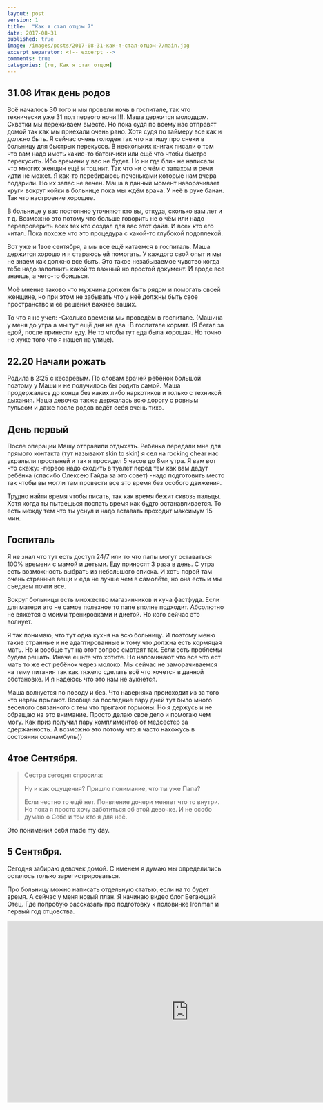 ```yaml
---
layout: post
version: 1
title:  "Как я стал отцом 7"
date: 2017-08-31
published: true
image: /images/posts/2017-08-31-как-я-стал-отцом-7/main.jpg
excerpt_separator: <!-- excerpt -->
comments: true
categories: [ru, Как я стал отцом]
---
```


## 31.08 Итак день родов
Всё началось 30 того и мы провели ночь в госпитале, так что технически уже 31 пол первого ночи!!!!. Маша держится молодцом. Схватки мы переживаем вместе. Но пока судя по всему нас отправят домой так как мы приехали очень рано. Хотя судя по таймеру все как и должно быть.
Я сейчас очень голоден так что напишу про снеки в больницу для быстрых перекусов. В нескольких книгах писали о том что вам надо иметь какие-то батончики или ещё что чтобы быстро перекусить. Ибо времени у вас не будет. Но ни где блин не написали что многих женщин ещё и тошнит. Так что ни о чём с запахом и речи идти не может.  Я как-то перебиваюсь печеньками которые нам вчера подарили. Но их запас не вечен. Маша в данный момент наворачивает круги вокруг койки в больнице пока мы ждём врача. У неё в руке банан. Так что настроение хорошее.

В больнице у вас постоянно уточняют кто вы, откуда, сколько вам лет и т д. Возможно это потому что больше говорить не о чём или надо перепроверить всех тех кто создал для вас этот файл. И всех кто его читал. Пока похоже что это процедура с какой-то глубокой подоплекой.

Вот уже и 1вое сентября, а мы все ещё катаемся в госпиталь. Маша держится хорошо и  я стараюсь ей помогать. У каждого свой опыт и мы не знаем как должно все быть. Это такое незабываемое чувство когда тебе надо заполнить какой то важный но простой документ. И вроде все знаешь, а чего-то боишься.

Моё мнение таково что мужчина должен быть рядом и помогать своей женщине, но при этом не забывать что у неё должны быть свое пространство и её решения важнее ваших.

То что я не учел:
 -Сколько времени мы проведём в госпитале. (Машина у меня до утра а мы тут ещё дня на два
 -В госпитале кормят. (Я бегал за едой, после принесли еду. Не то чтобы тут еда была хорошая. Но точно не хуже того что я нашел на улице).




## 22.20 Hачали рожать
Родила в 2:25 с кесаревым.  По словам врачей ребёнок большой поэтому у Маши и не получилось бы родить самой. Маша продержалась до конца без каких либо наркотиков и только с техникой дыхания. Наша девочка также держалась всю дорогу с ровным пульсом и даже после родов ведёт себя очень тихо.

## День первый
После операции Машу отправили отдыхать. Ребёнка передали мне для прямого контакта (тут называют skin to skin) я сел на rocking chear  нас укралыли простыней и так я просидел 5 часов до 8ми утра. Я вам вот что скажу:
-первое надо сходить в туалет перед тем как вам дадут ребёнка (спасибо Олексею Гайда за это совет)
-надо подготовить место так чтобы вы могли там провести все это время без особого движения.

Трудно найти время чтобы писать, так как время бежит сквозь пальцы. Хотя когда ты пытаешься поспать время как будто останавливается. То есть между тем что ты уснул и надо вставать проходит максимум 15 мин.


## Госпиталь
Я не знал что тут есть доступ 24/7 или то что папы могут оставаться 100% времени с мамой и детьми.
Еду приносят 3 раза в день. С утра есть возможность выбрать из небольшого списка. И хоть порой там очень странные вещи и еда не лучше чем в самолёте, но она есть и мы съедаем почти все.

Вокруг больницы есть множество магазинчиков и куча фастфуда. Если для матери это не самое полезное то папе вполне подходит. Абсолютно не вяжется с моими тренировками и диетой. Но кого сейчас это волнует.

Я так понимаю, что тут одна кухня на всю больницу.  И поэтому меню такие странные и не адаптированные к тому что должна есть кормяцая мать. Но и вообще тут на этот вопрос смотрят так. Если есть проблемы будем решать. Иначе ешьте что хотите. Но напоминают что все что ест мать то же ест ребёнок через молоко.  Мы сейчас не заморачиваемся на тему питания так как тяжело сделать всё что хочется в данной обстановке. И я надеюсь что это нам не аукнется.

Маша волнуется по поводу и без. Что наверняка происходит из за того что нервы прыгают.  Вообще за последние пару дней тут было много веселого связанного с  тем что прыгают гормоны. Но я держусь и не обращаю на это внимание. Просто делаю свое дело и помогаю чем могу. Как приз получил пару комплиментов от медсестер за сдержанность. А возможно это потому что я часто нахожусь в состоянии сомнамбулы))

## 4тое Сентября.

>Сестра сегодня спросила:
>
>Ну и как ощущения? Пришло понимание, что ты уже Папа?
>
>Если  честно то ещё нет. Появление дочери меняет что то внутри. Но пока я просто хочу заботиться об этой девочке. И не особо думаю о Себе и том кто я для неё.

Это понимания себя made my day.

## 5 Сентября.
Сегодня забираю девочек домой. С именем я думаю мы определились осталось только зарегистрироваться.

Про больницу можно написать отдельную статью, если на то будет время. А сейчас у меня новый план. Я начинаю видео блог Бегающий Отец. Где попробую рассказать про подготовку к половинке Ironman и первый год отцовства.

<iframe width="840" height="420" src="https://www.youtube.com/embed/2eKysWCDXws" frameborder="0" allowfullscreen="true"> </iframe>
